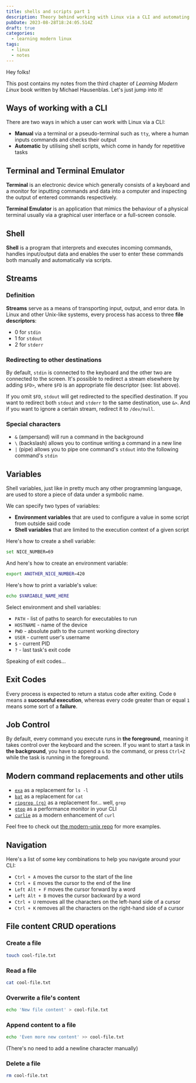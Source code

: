 ```yaml
---
title: shells and scripts part 1
description: Theory behind working with Linux via a CLI and automating various tasks
pubDate: 2023-08-28T18:24:05.514Z
draft: true
categories:
  - learning modern linux
tags:
  - linux
  - notes
---
```


Hey folks!

This post contains my notes from the third chapter of _Learning Modern Linux_ book written by Michael Hausenblas. Let's just jump into it!

## Ways of working with a CLI

There are two ways in which a user can work with Linux via a CLI:

- **Manual** via a terminal or a pseudo-terminal such as `tty`, where a human inputs commands and checks their output
- **Automatic** by utilising shell scripts, which come in handy for repetitive tasks

## Terminal and Terminal Emulator

**Terminal** is an electronic device which generally consists of a keyboard and a monitor for inputting commands and data into a computer and inspecting the output of entered commands respectively.

**Terminal Emulator** is an application that mimics the behaviour of a physical terminal usually via a graphical user interface or a full-screen console.

## Shell

**Shell** is a program that interprets and executes incoming commands, handles input/output data and enables the user to enter these commands both manually and automatically via scripts.

## Streams

### Definition

**Streams** serve as a means of transporting input, output, and error data. In Linux and other Unix-like systems, every process has access to three **file descriptors**:

- 0 for `stdin`
- 1 for `stdout`
- 2 for `stderr`

### Redirecting to other destinations

By default, `stdin` is connected to the keyboard and the other two are connected to the screen. It's possible to redirect a stream elsewhere by adding `$FD>`, where `$FD` is an appropriate file descriptor (see: list above).

If you omit `$FD`, `stdout` will get redirected to the specified destination. If you want to redirect both `stdout` and `stderr` to the same destination, use `&>`. And if you want to ignore a certain stream, redirect it to `/dev/null`.

### Special characters

- `&` (ampersand) will run a command in the background
- `\` (backslash) allows you to continue writing a command in a new line
- `|` (pipe) allows you to pipe one command's `stdout` into the following command's `stdin`

## Variables

Shell variables, just like in pretty much any other programming language, are used to store a piece of data under a symbolic name.

We can specify two types of variables:

- **Environment variables** that are used to configure a value in some script from outside said code
- **Shell variables** that are limited to the execution context of a given script

Here's how to create a shell variable:

```sh
set NICE_NUMBER=69
```

And here's how to create an environment variable:

```sh
export ANOTHER_NICE_NUMBER=420
```

Here's how to print a variable's value:

```sh
echo $VARIABLE_NAME_HERE
```

Select environment and shell variables:

- `PATH` - list of paths to search for executables to run
- `HOSTNAME` - name of the device
- `PWD` - absolute path to the current working directory
- `USER` - current user's username
- `$` - current PID
- `?` - last task's exit code

Speaking of exit codes...

## Exit Codes

Every process is expected to return a status code after exiting. Code `0` means a **successful execution**, whereas every code greater than or equal `1` means some sort of a **failure**.

## Job Control

By default, every command you execute runs in **the foreground**, meaning it takes control over the keyboard and the screen. If you want to start a task in **the background**, you have to append a `&` to the command, or press `Ctrl+Z` while the task is running in the foreground.

## Modern command replacements and other utils

- [`exa`](https://the.exa.website/) as a replacement for `ls -l`
- [`bat`](https://github.com/sharkdp/bat) as a replacement for `cat`
- [`ripgrep (rg)`](https://github.com/BurntSushi/ripgrep) as a replacement for... well, `grep`
- [`gtop`](https://github.com/aksakalli/gtop) as a performance monitor in your CLI
- [`curlie`](https://github.com/rs/curlie) as a modern enhancement of `curl`

Feel free to check out [the modern-unix repo](https://github.com/ibraheemdev/modern-unix) for more examples.

## Navigation

Here's a list of some key combinations to help you navigate around your CLI:

- `Ctrl + A` moves the cursor to the start of the line
- `Ctrl + E` moves the cursor to the end of the line
- `Left Alt + F` moves the cursor forward by a word
- `Left Alt + B` moves the cursor backward by a word
- `Ctrl + U` removes all the characters on the left-hand side of a cursor
- `Ctrl + K` removes all the characters on the right-hand side of a cursor

## File content CRUD operations

### Create a file

```sh
touch cool-file.txt
```

### Read a file

```sh
cat cool-file.txt
```

### Overwrite a file's content

```sh
echo 'New file content' > cool-file.txt
```

### Append content to a file

```sh
echo 'Even more new content' >> cool-file.txt
```

(There's no need to add a newline character manually)

### Delete a file

```sh
rm cool-file.txt
```
